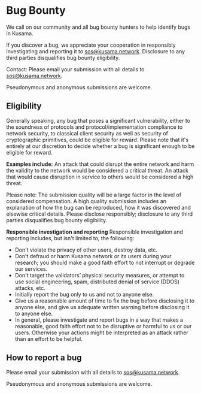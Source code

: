 # Bug Bounty
We call on our community and all bug bounty hunters to help identify bugs in Kusama. 

If you discover a bug, we appreciate your cooperation in responsibly investigating and reporting it to sos@kusama.network. Disclosure to any third parties disqualifies bug bounty eligibility. 

Contact: Please email your submission with all details to sos@kusama.network.

Pseudonymous and anonymous submissions are welcome. 

## Eligibility
Generally speaking, any bug that poses a significant vulnerability, either to the soundness of protocols and protocol/implementation compliance to network security, to classical client security as well as security of cryptographic primitives, could be eligible for reward. Please note that it's entirely at our discretion to decide whether a bug is significant enough to be eligible for reward.

**Examples include:**
An attack that could disrupt the entire network and harm the validity to the network would be considered a critical threat.
An attack that would cause disruption in service to others would be considered a high threat.

Please note: The submission quality will be a large factor in the level of considered compensation. A high quality submission includes an explanation of how the bug can be reproduced, how it was discovered and elsewise critical details. Please disclose responsibly; disclosure to any third parties disqualifies bug bounty eligibility. 

**Responsible investigation and reporting**
Responsible investigation and reporting includes, but isn't limited to, the following:

- Don't violate the privacy of other users, destroy data, etc.
- Don’t defraud or harm Kusama network or its users during your research; you should make a good faith effort to not interrupt or degrade our services.
- Don't target the validators’ physical security measures, or attempt to use social engineering, spam, distributed denial of service (DDOS) attacks, etc.
- Initially report the bug only to us and not to anyone else.
- Give us a reasonable amount of time to fix the bug before disclosing it to anyone else, and give us adequate written warning before disclosing it to anyone else.
- In general, please investigate and report bugs in a way that makes a reasonable, good faith effort not to be disruptive or harmful to us or our users. Otherwise your actions might be interpreted as an attack rather than an effort to be helpful.

## How to report a bug
Please email your submission with all details to sos@kusama.network.

Pseudonymous and anonymous submissions are welcome. 
